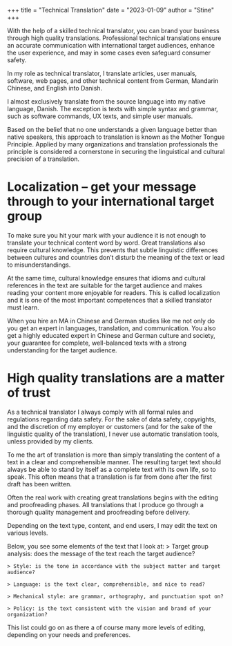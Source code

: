 +++ 
title = "Technical Translation" 
date = "2023-01-09" 
author = "Stine" 
+++

With the help of a skilled technical translator, you can brand your business through high quality translations. Professional technical translations ensure an accurate communication with international target audiences, enhance the user experience, and may in some cases even safeguard consumer safety.

In my role as technical translator, I translate articles, user manuals, software, web pages, and other technical content from German, Mandarin Chinese, and English into Danish. 

I almost exclusively translate from the source language into my native language, Danish. The exception is texts with simple syntax and grammar, such as software commands, UX texts, and simple user manuals. 

Based on the belief that no one understands a given language better than native speakers, this approach to translation is known as the Mother Tongue Principle. Applied by many organizations and translation professionals the principle is considered a cornerstone in securing the linguistical and cultural precision of a translation. 

# Localization – get your message through to your international target group
To make sure you hit your mark with your audience it is not enough to translate your technical content word by word. Great translations also require cultural knowledge. This prevents that subtle linguistic differences between cultures and countries don’t disturb the meaning of the text or lead to misunderstandings. 

At the same time, cultural knowledge ensures that idioms and cultural references in the text are suitable for the target audience and makes reading your content more enjoyable for readers. This is called localization and it is one of the most important competences that a skilled translator must learn. 

When you hire an MA in Chinese and German studies like me not only do you get an expert in languages, translation, and communication. You also get a highly educated expert in Chinese and German culture and society, your guarantee for complete, well-balanced texts with a strong understanding for the target audience. 

# High quality translations are a matter of trust
As a technical translator I always comply with all formal rules and regulations regarding data safety. For the sake of data safety, copyrights, and the discretion of my employer or customers (and for the sake of the linguistic quality of the translation), I never use automatic translation tools, unless provided by my clients.

To me the art of translation is more than simply translating the content of a text in a clear and comprehensible manner. The resulting target text should always be able to stand by itself as a complete text with its own life, so to speak. This often means that a translation is far from done after the first draft has been written. 

Often the real work with creating great translations begins with the editing and proofreading phases. All translations that I produce go through a thorough quality management and proofreading before delivery. 

Depending on the text type, content, and end users, I may edit the text on various levels. 

Below, you see some elements of the text that I look at: 
    > Target group analysis: does the message of the text reach the target audience?

    > Style: is the tone in accordance with the subject matter and target audience?

    > Language: is the text clear, comprehensible, and nice to read?

    > Mechanical style: are grammar, orthography, and punctuation spot on?
    
    > Policy: is the text consistent with the vision and brand of your organization?
    
This list could go on as there a of course many more levels of editing, depending on your needs and preferences.
